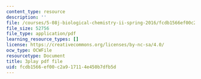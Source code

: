 ```yaml
---
content_type: resource
description: ''
file: /courses/5-08j-biological-chemistry-ii-spring-2016/fcdb1566ef00c2a917114e450b7dfb5d_qDBdd9-T8lg.pdf
file_size: 52756
file_type: application/pdf
learning_resource_types: []
license: https://creativecommons.org/licenses/by-nc-sa/4.0/
ocw_type: OCWFile
resourcetype: Document
title: 3play pdf file
uid: fcdb1566-ef00-c2a9-1711-4e450b7dfb5d
---
```

